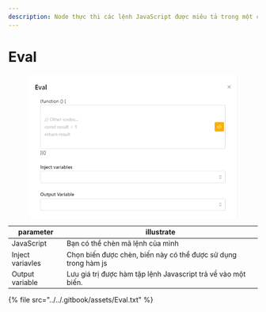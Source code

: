 ```yaml
---
description: Node thực thi các lệnh JavaScript được miêu tả trong một chuỗi.
---
```


# Eval

<figure><img src="../../.gitbook/assets/image (1) (1) (2).png" alt=""><figcaption></figcaption></figure>

| parameter         | illustrate                                                     |
| ----------------- | -------------------------------------------------------------- |
| JavaScript        | Bạn có thể chèn mã lệnh của mình                               |
| Inject variavles  | Chọn biến được chèn, biến này có thể được sử dụng trong hàm js |
| Output variable   | Lưu giá trị được hàm tập lệnh Javascript trả về vào một biến.  |



{% file src="../../.gitbook/assets/Eval.txt" %}
